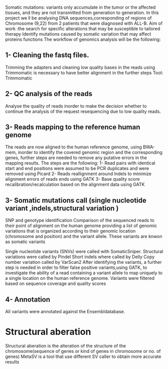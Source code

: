Somatic mutations: variants only accumulate in the tumor or the affected tissues, and they are not transmitted from generation to generation. 
In this project we ll be analysing DNA sequences,corresponding of regions of Chromosome (9,22) from 2 patients that were diagnosed with ALL-B. 
Aim of work :the search for specific alterations that may be susceptible to tailored therapy
Identify mutations caused by somatic variation that may affect proteins functions
The workflow of genomics analysis will be the following:
## 1- Cleaning the fastq files.
Trimming the adapters and cleaning low quality bases in the reads using Trimmomatic is necessary to have better alignment in the further steps
Tool: Trimmomatic
## 2- QC analysis of the reads
Analyse the quality of reads inorder to make the decision whether to continue the analysis of the request resequencing due to low quality reads.
## 3- Reads mapping to the reference human genome
The reads are now aligned to the human reference genome, using BWA-mem, inorder to identify the covered genomic region and the corresponding genes, further steps are needed to remove any putative errors in the mapping results. The steps are the following:
        1- Read pairs with identical start and end positions were assumed to be PCR duplicates and were removed using Picard
        2- Reads reallignment around Indels to minimize alignment errors of reads ends using GATK
        3- Base quality score recalibration/recalculation based on the alignment data using GATK
## 3- Somatic mutations call (single nucleotide variant ,indels,structural variation )
SNP and genotype identification
Comparison of the sequenced reads to their point of alignment on the human genome providing a list of genomic variations that is organized according to their genomic location (chromosome and position) and the variant allele. These variants are knwon as somatic variants


Single nucleotide variants (SNVs) were called with SomaticSniper.
Structural variations were called by Pindel
Short indels where called by Delly
Copy number variation called by VarScan2
After identifying the variants, a further step is needed in order to filter false positive variants,using GATK, to investigate the ability of a read containing a variant allele to map uniquely to a single location on the human reference genome.
Variants were filtered based on sequence coverage and quality scores
## 4- Annotation
All variants were annotated against the Ensembldatabase.
# Structural aberation
Structural aberation is the alteration of the structure of the chromosome(sequence of genes or kind of genes in chromosome or no. of genes)
MetaSV is a tool that use different SV caller to obtain more accurate results
